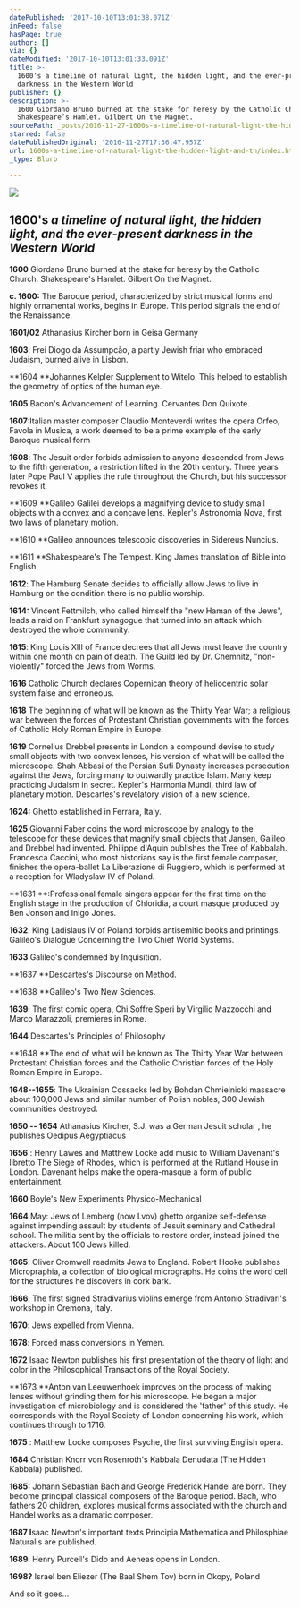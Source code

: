 ```yaml
---
datePublished: '2017-10-10T13:01:38.071Z'
inFeed: false
hasPage: true
author: []
via: {}
dateModified: '2017-10-10T13:01:33.091Z'
title: >-
  1600’s a timeline of natural light, the hidden light, and the ever-present
  darkness in the Western World
publisher: {}
description: >-
  1600 Giordano Bruno burned at the stake for heresy by the Catholic Church.
  Shakespeare’s Hamlet. Gilbert On the Magnet.
sourcePath: _posts/2016-11-27-1600s-a-timeline-of-natural-light-the-hidden-light-and-th.md
starred: false
datePublishedOriginal: '2016-11-27T17:36:47.957Z'
url: 1600s-a-timeline-of-natural-light-the-hidden-light-and-th/index.html
_type: Blurb

---
```

![](https://the-grid-user-content.s3-us-west-2.amazonaws.com/38b3407c-33d7-4c04-b012-bec59e28958f.jpg)

## 1600's _a timeline of natural light, the hidden light, and the ever-present darkness in the Western World_

**1600** Giordano Bruno burned at the stake for heresy by the Catholic Church. Shakespeare's Hamlet. Gilbert On the Magnet.

**c. 1600:** The Baroque period, characterized by strict musical forms and highly ornamental works, begins in Europe. This period signals the end of the Renaissance.

**1601/02** Athanasius Kircher born in Geisa Germany

**1603**: Frei Diogo da Assumpcão, a partly Jewish friar who embraced Judaism, burned alive in Lisbon.

**1604 **Johannes Kelpler Supplement to Witelo. This helped to establish the geometry of optics of the human eye.

**1605** Bacon's Advancement of Learning. Cervantes Don Quixote.

**1607**:Italian master composer Claudio Monteverdi writes the opera Orfeo, Favola in Musica, a work deemed to be a prime example of the early Baroque musical form

**1608**: The Jesuit order forbids admission to anyone descended from Jews to the fifth generation, a restriction lifted in the 20th century. Three years later Pope Paul V applies the rule throughout the Church, but his successor revokes it.

**1609 **Galileo Galilei develops a magnifying device to study small objects with a convex and a concave lens. Kepler's Astronomia Nova, first two laws of planetary motion.

**1610 **Galileo announces telescopic discoveries in Sidereus Nuncius.

**1611 **Shakespeare's The Tempest. King James translation of Bible into English.

**1612**: The Hamburg Senate decides to officially allow Jews to live in Hamburg on the condition there is no public worship.

**1614:** Vincent Fettmilch, who called himself the "new Haman of the Jews", leads a raid on Frankfurt synagogue that turned into an attack which destroyed the whole community.

**1615**: King Louis XIII of France decrees that all Jews must leave the country within one month on pain of death. The Guild led by Dr. Chemnitz, "non-violently" forced the Jews from Worms.

**1616** Catholic Church declares Copernican theory of heliocentric solar system false and erroneous.

**1618** The beginning of what will be known as the Thirty Year War; a religious war between the forces of Protestant Christian governments with the forces of Catholic Holy Roman Empire in Europe.

**1619** Cornelius Drebbel presents in London a compound devise to study small objects with two convex lenses, his version of what will be called the microscope. Shah Abbasi of the Persian Sufi Dynasty increases persecution against the Jews, forcing many to outwardly practice Islam. Many keep practicing Judaism in secret. Kepler's Harmonia Mundi, third law of planetary motion. Descartes's revelatory vision of a new science.

**1624:** Ghetto established in Ferrara, Italy.

**1625** Giovanni Faber coins the word microscope by analogy to the telescope for these devices that magnify small objects that Jansen, Galileo and Drebbel had invented. Philippe d'Aquin publishes the Tree of Kabbalah. Francesca Caccini, who most historians say is the first female composer, finishes the opera-ballet La Liberazione di Ruggiero, which is performed at a reception for Wladyslaw IV of Poland.

**1631 **:Professional female singers appear for the first time on the English stage in the production of Chloridia, a court masque produced by Ben Jonson and Inigo Jones.

**1632**: King Ladislaus IV of Poland forbids antisemitic books and printings. Galileo's Dialogue Concerning the Two Chief World Systems.

**1633** Galileo's condemned by Inquisition.

**1637 **Descartes's Discourse on Method.

**1638 **Galileo's Two New Sciences.

**1639**: The first comic opera, Chi Soffre Speri by Virgilio Mazzocchi and Marco Marazzoli, premieres in Rome.

**1644** Descartes's Principles of Philosophy

**1648 **The end of what will be known as The Thirty Year War between Protestant Christian forces and the Catholic Christian forces of the Holy Roman Empire in Europe.

**1648--1655**: The Ukrainian Cossacks led by Bohdan Chmielnicki massacre about 100,000 Jews and similar number of Polish nobles, 300 Jewish communities destroyed.

**1650 -- 1654** Athanasius Kircher, S.J. was a German Jesuit scholar , he publishes Oedipus Aegyptiacus

**1656** : Henry Lawes and Matthew Locke add music to William Davenant's libretto The Siege of Rhodes, which is performed at the Rutland House in London. Davenant helps make the opera-masque a form of public entertainment.

**1660** Boyle's New Experiments Physico-Mechanical

**1664** May: Jews of Lemberg (now Lvov) ghetto organize self-defense against impending assault by students of Jesuit seminary and Cathedral school. The militia sent by the officials to restore order, instead joined the attackers. About 100 Jews killed.

**1665**: Oliver Cromwell readmits Jews to England. Robert Hooke publishes Micropraphia, a collection of biological micrographs. He coins the word cell for the structures he discovers in cork bark.

**1666**: The first signed Stradivarius violins emerge from Antonio Stradivari's workshop in Cremona, Italy.

**1670**: Jews expelled from Vienna.

**1678**: Forced mass conversions in Yemen.

**1672** Isaac Newton publishes his first presentation of the theory of light and color in the Philosophical Transactions of the Royal Society.

**1673 **Anton van Leeuwenhoek improves on the process of making lenses without grinding them for his microscope. He began a major investigation of microbiology and is considered the 'father' of this study. He corresponds with the Royal Society of London concerning his work, which continues through to 1716\.

**1675** : Matthew Locke composes Psyche, the first surviving English opera.

**1684** Christian Knorr von Rosenroth's Kabbala Denudata (The Hidden Kabbala) published.

**1685:** Johann Sebastian Bach and George Frederick Handel are born. They become principal classical composers of the Baroque period. Bach, who fathers 20 children, explores musical forms associated with the church and Handel works as a dramatic composer.

**1687 I**saac Newton's important texts Principia Mathematica and Philosphiae Naturalis are published.

**1689**: Henry Purcell's Dido and Aeneas opens in London.

**1698?** Israel ben Eliezer (The Baal Shem Tov) born in Okopy, Poland

And so it goes...